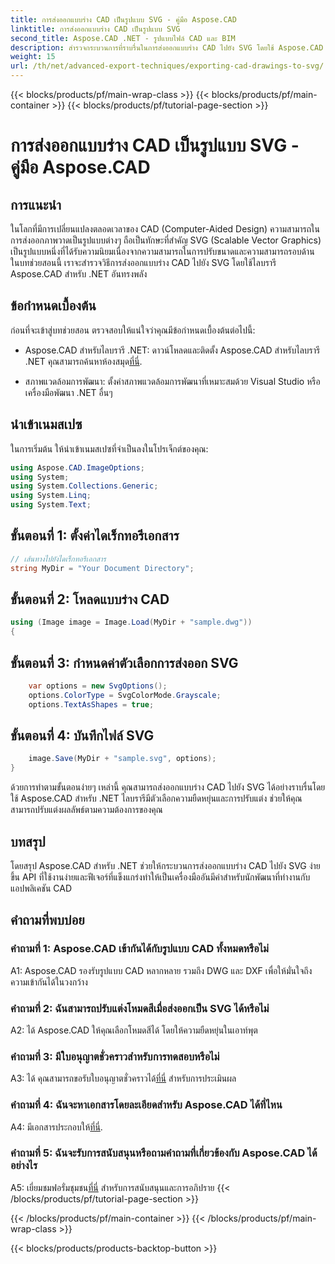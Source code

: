 ```yaml
---
title: การส่งออกแบบร่าง CAD เป็นรูปแบบ SVG - คู่มือ Aspose.CAD
linktitle: การส่งออกแบบร่าง CAD เป็นรูปแบบ SVG
second_title: Aspose.CAD .NET - รูปแบบไฟล์ CAD และ BIM
description: สำรวจกระบวนการที่ราบรื่นในการส่งออกแบบร่าง CAD ไปยัง SVG โดยใช้ Aspose.CAD สำหรับ .NET ปรับปรุงการพัฒนา CAD ของคุณด้วยความยืดหยุ่นและการปรับแต่ง
weight: 15
url: /th/net/advanced-export-techniques/exporting-cad-drawings-to-svg/
---
```


{{< blocks/products/pf/main-wrap-class >}}
{{< blocks/products/pf/main-container >}}
{{< blocks/products/pf/tutorial-page-section >}}

# การส่งออกแบบร่าง CAD เป็นรูปแบบ SVG - คู่มือ Aspose.CAD

## การแนะนำ

ในโลกที่มีการเปลี่ยนแปลงตลอดเวลาของ CAD (Computer-Aided Design) ความสามารถในการส่งออกภาพวาดเป็นรูปแบบต่างๆ ถือเป็นทักษะที่สำคัญ SVG (Scalable Vector Graphics) เป็นรูปแบบหนึ่งที่ได้รับความนิยมเนื่องจากความสามารถในการปรับขนาดและความสามารถรอบด้าน ในบทช่วยสอนนี้ เราจะสำรวจวิธีการส่งออกแบบร่าง CAD ไปยัง SVG โดยใช้ไลบรารี Aspose.CAD สำหรับ .NET อันทรงพลัง

## ข้อกำหนดเบื้องต้น

ก่อนที่จะเข้าสู่บทช่วยสอน ตรวจสอบให้แน่ใจว่าคุณมีข้อกำหนดเบื้องต้นต่อไปนี้:

-  Aspose.CAD สำหรับไลบรารี .NET: ดาวน์โหลดและติดตั้ง Aspose.CAD สำหรับไลบรารี .NET คุณสามารถค้นหาห้องสมุด[ที่นี่](https://releases.aspose.com/cad/net/).

- สภาพแวดล้อมการพัฒนา: ตั้งค่าสภาพแวดล้อมการพัฒนาที่เหมาะสมด้วย Visual Studio หรือเครื่องมือพัฒนา .NET อื่นๆ

## นำเข้าเนมสเปซ

ในการเริ่มต้น ให้นำเข้าเนมสเปซที่จำเป็นลงในโปรเจ็กต์ของคุณ:

```csharp
using Aspose.CAD.ImageOptions;
using System;
using System.Collections.Generic;
using System.Linq;
using System.Text;
```

## ขั้นตอนที่ 1: ตั้งค่าไดเร็กทอรีเอกสาร

```csharp
// เส้นทางไปยังไดเร็กทอรีเอกสาร
string MyDir = "Your Document Directory";
```

## ขั้นตอนที่ 2: โหลดแบบร่าง CAD

```csharp
using (Image image = Image.Load(MyDir + "sample.dwg"))
{
```

## ขั้นตอนที่ 3: กำหนดค่าตัวเลือกการส่งออก SVG

```csharp
    var options = new SvgOptions();
    options.ColorType = SvgColorMode.Grayscale;
    options.TextAsShapes = true;
```

## ขั้นตอนที่ 4: บันทึกไฟล์ SVG

```csharp
    image.Save(MyDir + "sample.svg", options);
}
```

ด้วยการทำตามขั้นตอนง่ายๆ เหล่านี้ คุณสามารถส่งออกแบบร่าง CAD ไปยัง SVG ได้อย่างราบรื่นโดยใช้ Aspose.CAD สำหรับ .NET ไลบรารีมีตัวเลือกความยืดหยุ่นและการปรับแต่ง ช่วยให้คุณสามารถปรับแต่งผลลัพธ์ตามความต้องการของคุณ

## บทสรุป

โดยสรุป Aspose.CAD สำหรับ .NET ช่วยให้กระบวนการส่งออกแบบร่าง CAD ไปยัง SVG ง่ายขึ้น API ที่ใช้งานง่ายและฟีเจอร์ที่แข็งแกร่งทำให้เป็นเครื่องมืออันมีค่าสำหรับนักพัฒนาที่ทำงานกับแอปพลิเคชัน CAD

## คำถามที่พบบ่อย

### คำถามที่ 1: Aspose.CAD เข้ากันได้กับรูปแบบ CAD ทั้งหมดหรือไม่

A1: Aspose.CAD รองรับรูปแบบ CAD หลากหลาย รวมถึง DWG และ DXF เพื่อให้มั่นใจถึงความเข้ากันได้ในวงกว้าง

### คำถามที่ 2: ฉันสามารถปรับแต่งโหมดสีเมื่อส่งออกเป็น SVG ได้หรือไม่

A2: ได้ Aspose.CAD ให้คุณเลือกโหมดสีได้ โดยให้ความยืดหยุ่นในเอาท์พุต

### คำถามที่ 3: มีใบอนุญาตชั่วคราวสำหรับการทดสอบหรือไม่

 A3: ได้ คุณสามารถขอรับใบอนุญาตชั่วคราวได้[ที่นี่](https://purchase.aspose.com/temporary-license/) สำหรับการประเมินผล

### คำถามที่ 4: ฉันจะหาเอกสารโดยละเอียดสำหรับ Aspose.CAD ได้ที่ไหน

 A4: มีเอกสารประกอบให้[ที่นี่](https://reference.aspose.com/cad/net/).

### คำถามที่ 5: ฉันจะรับการสนับสนุนหรือถามคำถามที่เกี่ยวข้องกับ Aspose.CAD ได้อย่างไร

 A5: เยี่ยมชมฟอรั่มชุมชน[ที่นี่](https://forum.aspose.com/c/cad/19) สำหรับการสนับสนุนและการอภิปราย
{{< /blocks/products/pf/tutorial-page-section >}}

{{< /blocks/products/pf/main-container >}}
{{< /blocks/products/pf/main-wrap-class >}}

{{< blocks/products/products-backtop-button >}}
